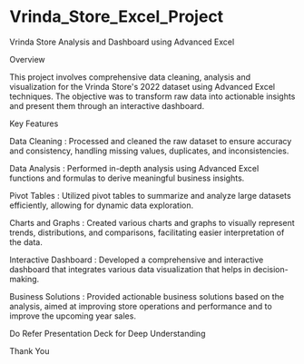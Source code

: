 # Vrinda_Store_Excel_Project
Vrinda Store Analysis and Dashboard using Advanced Excel

Overview

This project involves comprehensive data cleaning, analysis and visualization for the Vrinda Store's 2022 dataset using Advanced Excel techniques. The objective was to transform raw data into actionable insights and present them through an interactive dashboard.

Key Features

Data Cleaning : Processed and cleaned the raw dataset to ensure accuracy and consistency, handling missing values, duplicates, and inconsistencies.

Data Analysis : Performed in-depth analysis using Advanced Excel functions and formulas to derive meaningful business insights.

Pivot Tables : Utilized pivot tables to summarize and analyze large datasets efficiently, allowing for dynamic data exploration.

Charts and Graphs : Created various charts and graphs to visually represent trends, distributions, and comparisons, facilitating easier interpretation of the data.

Interactive Dashboard : Developed a comprehensive and interactive dashboard that integrates various data visualization that helps in decision-making.

Business Solutions : Provided actionable business solutions based on the analysis, aimed at improving store operations and performance and to improve the upcoming year sales.

Do Refer Presentation Deck for Deep Understanding 

Thank You
